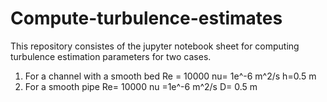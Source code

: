 # Compute-turbulence-estimates

This repository consistes of the jupyter notebook sheet for computing turbulence estimation parameters for two cases.
1) For a channel with a smooth bed
Re = 10000 nu= 1e^-6 m^2/s h=0.5 m 
2) For a smooth pipe 
Re= 10000  nu =1e^-6 m^2/s D= 0.5 m
